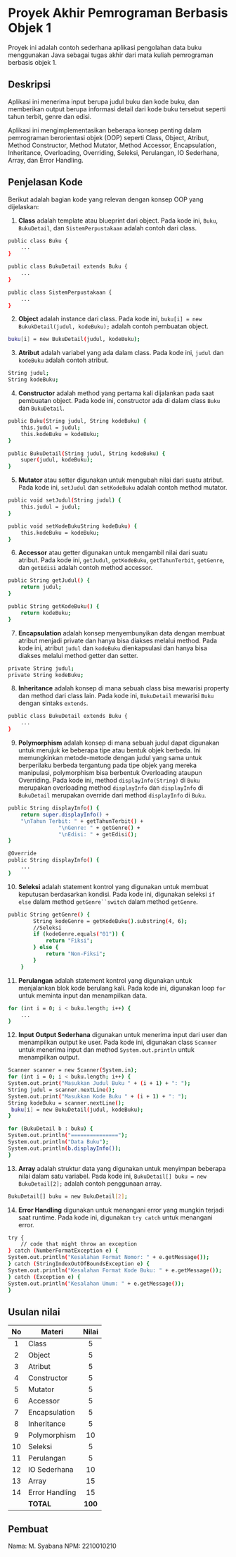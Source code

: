 # Proyek Akhir Pemrograman Berbasis Objek 1

Proyek ini adalah contoh sederhana aplikasi pengolahan data buku menggunakan Java sebagai tugas akhir dari mata kuliah pemrograman berbasis objek 1.

## Deskripsi

Aplikasi ini menerima input berupa judul buku dan kode buku, dan memberikan output berupa informasi detail dari kode buku tersebut seperti tahun terbit, genre dan edisi.

Aplikasi ini mengimplementasikan beberapa konsep penting dalam pemrograman berorientasi objek (OOP) seperti Class, Object, Atribut, Method Constructor, Method Mutator, Method Accessor, Encapsulation, Inheritance, Overloading, Overriding, Seleksi, Perulangan, IO Sederhana, Array, dan Error Handling.

## Penjelasan Kode

Berikut adalah bagian kode yang relevan dengan konsep OOP yang dijelaskan:

1. **Class** adalah template atau blueprint dari object. Pada kode ini, `Buku`, `BukuDetail`, dan `SistemPerpustakaan` adalah contoh dari class.

```bash
public class Buku {
    ...
}

public class BukuDetail extends Buku {
    ...
}

public class SistemPerpustakaan {
    ...
}
```

2. **Object** adalah instance dari class. Pada kode ini, `buku[i] = new BukukDetail(judul, kodeBuku);` adalah contoh pembuatan object.

```bash
buku[i] = new BukuDetail(judul, kodeBuku);
```

3. **Atribut** adalah variabel yang ada dalam class. Pada kode ini, `judul` dan `kodeBuku` adalah contoh atribut.

```bash
String judul;
String kodeBuku;
```

4. **Constructor** adalah method yang pertama kali dijalankan pada saat pembuatan object. Pada kode ini, constructor ada di dalam class `Buku` dan `BukuDetail`.

```bash
public Buku(String judul, String kodeBuku) {
    this.judul = judul;
    this.kodeBuku = kodeBuku;
}

public BukuDetail(String judul, String kodeBuku) {
    super(judul, kodeBuku);
}
```

5. **Mutator** atau setter digunakan untuk mengubah nilai dari suatu atribut. Pada kode ini, `setJudul` dan `setKodeBuku` adalah contoh method mutator.

```bash
public void setJudul(String judul) {
    this.judul = judul;
}

public void setKodeBukuString kodeBuku) {
    this.kodeBuku = kodeBuku;
}
```

6. **Accessor** atau getter digunakan untuk mengambil nilai dari suatu atribut. Pada kode ini, `getJudul`, `getKodeBuku`, `getTahunTerbit`, `getGenre`, dan `getEdisi` adalah contoh method accessor.

```bash
public String getJudul() {
    return judul;
}

public String getKodeBuku() {
    return kodeBuku;
}
```

  7. **Encapsulation** adalah konsep menyembunyikan data dengan membuat atribut menjadi private dan hanya bisa diakses melalui method. Pada kode ini, atribut `judul` dan `kodeBuku` dienkapsulasi dan hanya bisa diakses melalui method getter dan setter.

```bash
private String judul;
private String kodeBuku;
```

8. **Inheritance** adalah konsep di mana sebuah class bisa mewarisi property dan method dari class lain. Pada kode ini, `BukuDetail` mewarisi `Buku` dengan sintaks `extends`.

```bash
public class BukuDetail extends Buku {
    ...
}
```

9. **Polymorphism** adalah konsep di mana sebuah judul dapat digunakan untuk merujuk ke beberapa tipe atau bentuk objek berbeda. Ini memungkinkan metode-metode dengan judul yang sama untuk berperilaku berbeda tergantung pada tipe objek yang mereka manipulasi, polymorphism bisa berbentuk Overloading ataupun Overriding. Pada kode ini, method `displayInfo(String)` di `Buku` merupakan overloading method `displayInfo` dan `displayInfo` di `BukuDetail` merupakan override dari method `displayInfo` di `Buku`.

```bash
public String displayInfo() {
    return super.displayInfo() +
    "\nTahun Terbit: " + getTahunTerbit() +
                "\nGenre: " + getGenre() +
                "\nEdisi: " + getEdisi();
}

@Override
public String displayInfo() {
    ...
}
```

10. **Seleksi** adalah statement kontrol yang digunakan untuk membuat keputusan berdasarkan kondisi. Pada kode ini, digunakan seleksi `if else` dalam method `getGenre``switch` dalam method `getGenre`.

```bash
public String getGenre() {
        String kodeGenre = getKodeBuku().substring(4, 6);
        //Seleksi
        if (kodeGenre.equals("01")) {
            return "Fiksi";
        } else {
            return "Non-Fiksi";
        }
    }
```

11. **Perulangan** adalah statement kontrol yang digunakan untuk menjalankan blok kode berulang kali. Pada kode ini, digunakan loop `for` untuk meminta input dan menampilkan data.

```bash
for (int i = 0; i < buku.length; i++) {
    ...
}
```

12. **Input Output Sederhana** digunakan untuk menerima input dari user dan menampilkan output ke user. Pada kode ini, digunakan class `Scanner` untuk menerima input dan method `System.out.println` untuk menampilkan output.

```bash
Scanner scanner = new Scanner(System.in);
for (int i = 0; i < buku.length; i++) {
System.out.print("Masukkan Judul Buku " + (i + 1) + ": ");
String judul = scanner.nextLine();
System.out.print("Masukkan Kode Buku " + (i + 1) + ": ");
String kodeBuku = scanner.nextLine();
 buku[i] = new BukuDetail(judul, kodeBuku);
}

for (BukuDetail b : buku) {
System.out.println("===============");
System.out.println("Data Buku");
System.out.println(b.displayInfo());
}
```

13. **Array** adalah struktur data yang digunakan untuk menyimpan beberapa nilai dalam satu variabel. Pada kode ini, `BukuDetail[] buku = new BukuDetail[2];` adalah contoh penggunaan array.

```bash
BukuDetail[] buku = new BukuDetail[2];
```

14. **Error Handling** digunakan untuk menangani error yang mungkin terjadi saat runtime. Pada kode ini, digunakan `try catch` untuk menangani error.

```bash
try {
    // code that might throw an exception
} catch (NumberFormatException e) {
System.out.println("Kesalahan Format Nomor: " + e.getMessage());
} catch (StringIndexOutOfBoundsException e) {
System.out.println("Kesalahan Format Kode Buku: " + e.getMessage());
} catch (Exception e) {
System.out.println("Kesalahan Umum: " + e.getMessage());
}
```

## Usulan nilai

| No  | Materi         |  Nilai  |
| :-: | -------------- | :-----: |
|  1  | Class          |    5    |
|  2  | Object         |    5    |
|  3  | Atribut        |    5    |
|  4  | Constructor    |    5    |
|  5  | Mutator        |    5    |
|  6  | Accessor       |    5    |
|  7  | Encapsulation  |    5    |
|  8  | Inheritance    |    5    |
|  9  | Polymorphism   |   10    |
| 10  | Seleksi        |    5    |
| 11  | Perulangan     |    5    |
| 12  | IO Sederhana   |   10    |
| 13  | Array          |   15    |
| 14  | Error Handling |   15    |
|     | **TOTAL**      | **100** |

## Pembuat

Nama: M. Syabana
NPM: 2210010210
